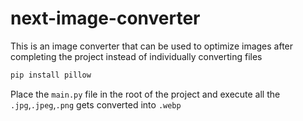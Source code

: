 # next-image-converter

This is an image converter that can be used to optimize images after completing the project
instead of individually converting files

```python
pip install pillow
```

Place the `main.py` file in the root of the project and execute
all the `.jpg`,`.jpeg`,`.png` gets converted into `.webp`
